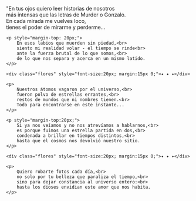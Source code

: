 <div class="poema">
    <p>
        "En tus ojos quiero leer historias de nosotros<br> 
        más intensas que las letras de Murder o Gonzalo.<br>
        En cada mirada me vuelves loco,<br>
        tienes el poder de mirarme y perderme...
    </p>
    
    <p style="margin-top: 20px;">
        En esos labios que muerden sin piedad,<br>
        siento mi realidad volar - el tiempo se rinde<br> 
        ante la fuerza brutal de lo que somos,<br>
        de lo que nos separa y acerca en un mismo latido.
    </p>

    <div class="flores" style="font-size:20px; margin:15px 0;">✦ ✦ ✦</div>

    <p>
        Nuestros átomos vagaron por el universo,<br>
        fueron polvo de estrellas errantes,<br>
        restos de mundos que ni nombres tienen.<br>
        Todo para encontrarse en este instante...
    </p>

    <p style="margin-top:20px;">
        Si ya nos veíamos y no nos atrevíamos a hablarnos,<br>
        es porque fuimos una estrella partida en dos,<br>
        condenada a brillar en tiempos distintos,<br>
        hasta que el cosmos nos devolvió nuestro sitio.
    </p>

    <div class="flores" style="font-size:20px; margin:15px 0;">✦ ✦ ✦</div>

    <p>
        Quiero robarte fotos cada día,<br>
        no solo por tu belleza que paraliza el tiempo,<br>
        sino para dejar constancia al universo entero:<br>
        hasta los dioses envidian este amor que nos habita.
    </p>
</div>